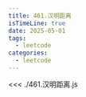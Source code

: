 ```yaml
---
title: 461.汉明距离
isTimeLine: true
date: 2025-05-01
tags:
  - leetcode
categories:
  - leetcode
---
```


<<< ./461.汉明距离.js
